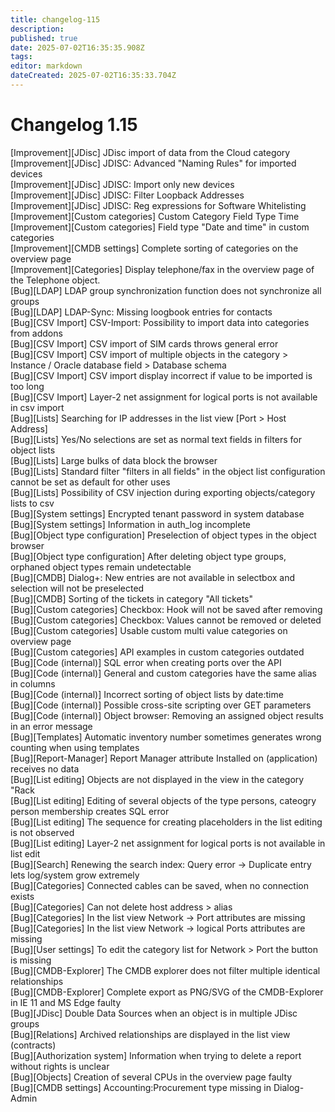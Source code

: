 ```yaml
---
title: changelog-115
description: 
published: true
date: 2025-07-02T16:35:35.908Z
tags: 
editor: markdown
dateCreated: 2025-07-02T16:35:33.704Z
---
```


# Changelog 1.15
<!-- cSpell:disable -->
<!-- markdownlint-disable MD052 -->
[Improvement][JDisc] JDisc import of data from the Cloud category<br>
[Improvement][JDisc] JDISC: Advanced "Naming Rules" for imported devices<br>
[Improvement][JDisc] JDISC: Import only new devices<br>
[Improvement][JDisc] JDISC: Filter Loopback Addresses<br>
[Improvement][JDisc] JDISC: Reg expressions for Software Whitelisting<br>
[Improvement][Custom categories] Custom Category Field Type Time<br>
[Improvement][Custom categories] Field type "Date and time" in custom categories<br>
[Improvement][CMDB settings] Complete sorting of categories on the overview page<br>
[Improvement][Categories] Display telephone/fax in the overview page of the Telephone object.<br>
[Bug][LDAP] LDAP group synchronization function does not synchronize all groups<br>
[Bug][LDAP] LDAP-Sync: Missing loogbook entries for contacts<br>
[Bug][CSV Import] CSV-Import: Possibility to import data into categories from addons<br>
[Bug][CSV Import] CSV import of SIM cards throws general error<br>
[Bug][CSV Import] CSV import of multiple objects in the category > Instance / Oracle database field > Database schema<br>
[Bug][CSV Import] CSV import display incorrect if value to be imported is too long<br>
[Bug][CSV Import] Layer-2 net assignment for logical ports is not available in csv import<br>
[Bug][Lists] Searching for IP addresses in the list view [Port > Host Address]<br>
[Bug][Lists] Yes/No selections are set as normal text fields in filters for object lists<br>
[Bug][Lists] Large bulks of data block the browser<br>
[Bug][Lists] Standard filter "filters in all fields" in the object list configuration cannot be set as default for other uses<br>
[Bug][Lists] Possibility of CSV injection during exporting objects/category lists to csv<br>
[Bug][System settings] Encrypted tenant password in system database<br>
[Bug][System settings] Information in auth_log incomplete<br>
[Bug][Object type configuration] Preselection of object types in the object browser<br>
[Bug][Object type configuration] After deleting object type groups, orphaned object types remain undetectable<br>
[Bug][CMDB] Dialog+: New entries are not available in selectbox and selection will not be preselected<br>
[Bug][CMDB] Sorting of the tickets in category "All tickets"<br>
[Bug][Custom categories] Checkbox: Hook will not be saved after removing<br>
[Bug][Custom categories] Checkbox: Values cannot be removed or deleted<br>
[Bug][Custom categories] Usable custom multi value categories on overview page<br>
[Bug][Custom categories] API examples in custom categories outdated<br>
[Bug][Code (internal)] SQL error when creating ports over the API<br>
[Bug][Code (internal)] General and custom categories have the same alias in columns<br>
[Bug][Code (internal)] Incorrect sorting of object lists by date:time<br>
[Bug][Code (internal)] Possible cross-site scripting over GET parameters<br>
[Bug][Code (internal)] Object browser: Removing an assigned object results in an error message<br>
[Bug][Templates] Automatic inventory number sometimes generates wrong counting when using templates<br>
[Bug][Report-Manager] Report Manager attribute Installed on (application) receives no data<br>
[Bug][List editing] Objects are not displayed in the view in the category "Rack<br>
[Bug][List editing] Editing of several objects of the type persons, cateogry person membership creates SQL error<br>
[Bug][List editing] The sequence for creating placeholders in the list editing is not observed<br>
[Bug][List editing] Layer-2 net assignment for logical ports is not available in list edit<br>
[Bug][Search] Renewing the search index: Query error -> Duplicate entry lets log/system grow extremely<br>
[Bug][Categories] Connected cables can be saved, when no connection exists<br>
[Bug][Categories] Can not delete host address > alias<br>
[Bug][Categories] In the list view Network -> Port attributes are missing<br>
[Bug][Categories] In the list view Network -> logical Ports attributes are missing<br>
[Bug][User settings] To edit the category list for Network > Port the button is missing<br>
[Bug][CMDB-Explorer] The CMDB explorer does not filter multiple identical relationships<br>
[Bug][CMDB-Explorer] Complete export as PNG/SVG of the CMDB-Explorer in IE 11 and MS Edge faulty<br>
[Bug][JDisc] Double Data Sources when an object is in multiple JDisc groups<br>
[Bug][Relations] Archived relationships are displayed in the list view (contracts)<br>
[Bug][Authorization system] Information when trying to delete a report without rights is unclear<br>
[Bug][Objects] Creation of several CPUs in the overview page faulty<br>
[Bug][CMDB settings] Accounting:Procurement type missing in Dialog-Admin<br>
